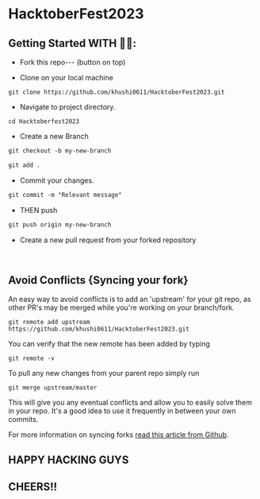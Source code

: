 # HacktoberFest2023

## Getting Started WITH 🤩🤗:

- Fork this repo--- (button on top)
  
- Clone on your local machine

```terminal
git clone https://github.com/khushi0611/HacktoberFest2023.git
```
- Navigate to project directory.
```terminal
cd Hacktoberfest2023
```

- Create a new Branch

```markdown
git checkout -b my-new-branch
```

<!--- - Add your Name to `contributors/contributorsList.js`. -->

```markdown
git add .
```
- Commit your changes.

```markdown
git commit -m "Relevant message"
```
- THEN push 
```markdown
git push origin my-new-branch
```


- Create a new pull request from your forked repository

<br>

## Avoid Conflicts {Syncing your fork}

An easy way to avoid conflicts is to add an 'upstream' for your git repo, as other PR's may be merged while you're working on your branch/fork.   

```terminal
git remote add upstream https://github.com/khushi0611/HacktoberFest2023.git
```

You can verify that the new remote has been added by typing
```terminal
git remote -v
```

To pull any new changes from your parent repo simply run
```terminal
git merge upstream/master
```

This will give you any eventual conflicts and allow you to easily solve them in your repo. It's a good idea to use it frequently in between your own commits.

For more information on syncing forks [read this article from Github](https://help.github.com/articles/syncing-a-fork/).

## HAPPY HACKING GUYS
## CHEERS!!
